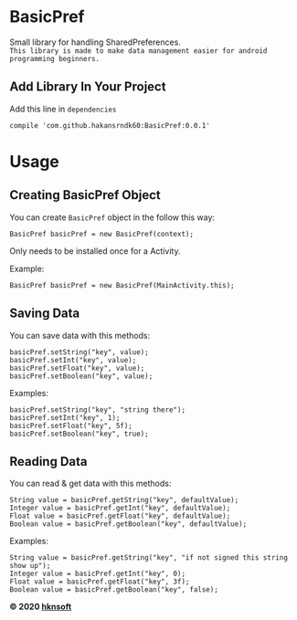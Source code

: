 # BasicPref
Small library for handling SharedPreferences.<br>
`This library is made to make data management easier for android programming beginners.`

Add Library In Your Project
-----------
Add this line in `dependencies`
~~~
compile 'com.github.hakansrndk60:BasicPref:0.0.1'
~~~

# Usage

Creating BasicPref Object
-----------
You can create `BasicPref` object in the follow this way:
~~~
BasicPref basicPref = new BasicPref(context);
~~~
Only needs to be installed once for a Activity.

Example:
~~~
BasicPref basicPref = new BasicPref(MainActivity.this);
~~~

Saving Data
-----------
You can save data with this methods:
~~~
basicPref.setString("key", value);
basicPref.setInt("key", value);
basicPref.setFloat("key", value);
basicPref.setBoolean("key", value);
~~~

Examples:
~~~
basicPref.setString("key", "string there");
basicPref.setInt("key", 1);
basicPref.setFloat("key", 5f);
basicPref.setBoolean("key", true);
~~~

Reading Data
-----------
You can read & get data with this methods:
~~~
String value = basicPref.getString("key", defaultValue);
Integer value = basicPref.getInt("key", defaultValue);
Float value = basicPref.getFloat("key", defaultValue);
Boolean value = basicPref.getBoolean("key", defaultValue);
~~~

Examples:
~~~
String value = basicPref.getString("key", "if not signed this string show up");
Integer value = basicPref.getInt("key", 0);
Float value = basicPref.getFloat("key", 3f);
Boolean value = basicPref.getBoolean("key", false);
~~~

<strong>© 2020 <a href="https://hknsoft.com/">hknsoft</a></strong>

